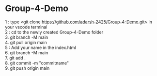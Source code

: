 # Group-4-Demo

1 : type <git clone https://github.com/adarsh-2425/Group-4-Demo.git> in your vscode terminal  
2 : cd to the newly created Group-4-Demo folder <br />
3.  git branch -M main <br />
4. git pull origin main <br />
5 : Add your name in the index.html <br />
6. git branch -M main <br />
7. git add . <br />
8. git commit -m "commitname" <br />
9. git push origin main






    
